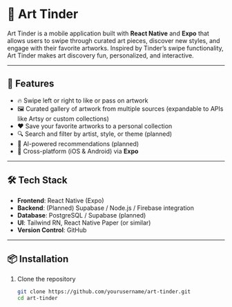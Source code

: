 # 🎨 Art Tinder  

Art Tinder is a mobile application built with **React Native** and **Expo** that allows users to swipe through curated art pieces, discover new styles, and engage with their favorite artworks. Inspired by Tinder’s swipe functionality, Art Tinder makes art discovery fun, personalized, and interactive.  

---

## 🚀 Features  

- 🔥 Swipe left or right to like or pass on artwork  
- 🖼️ Curated gallery of artwork from multiple sources (expandable to APIs like Artsy or custom collections)  
- ❤️ Save your favorite artworks to a personal collection  
- 🔍 Search and filter by artist, style, or theme (planned)  
- 🤖 AI-powered recommendations (planned)  
- 📱 Cross-platform (iOS & Android) via **Expo**  

---

## 🛠️ Tech Stack  

- **Frontend**: React Native (Expo)  
- **Backend**: (Planned) Supabase / Node.js / Firebase integration  
- **Database**: PostgreSQL / Supabase (planned)  
- **UI**: Tailwind RN, React Native Paper (or similar)  
- **Version Control**: GitHub  

---

## 📦 Installation  

1. Clone the repository  
   ```bash
   git clone https://github.com/yourusername/art-tinder.git
   cd art-tinder

